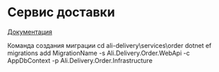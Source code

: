 # Сервис доставки
[Документация](https://gitramil.github.io/ali-delivery/index.html)

Команда создания миграции
cd ali-delivery\services\order
dotnet ef migrations add MigrationName -s  Ali.Delivery.Order.WebApi -c AppDbContext -p  Ali.Delivery.Order.Infrastructure
